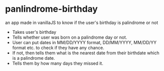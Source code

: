 # panlindrome-birthday
an app made in vanillaJS to know if the user's birthday is palindrome or not


- Takes user's birthday
- Tells whether user was born on a palindrome day or not.
- User can put dates in MM/DD/YYYY format, DD/MM/YYYY, MM/DD/YY format etc. to check if they have any chance.
- If not, then tells them what is the nearest date from their birthdate which is a palindrome date.
- Tells them by how many days they missed it.

